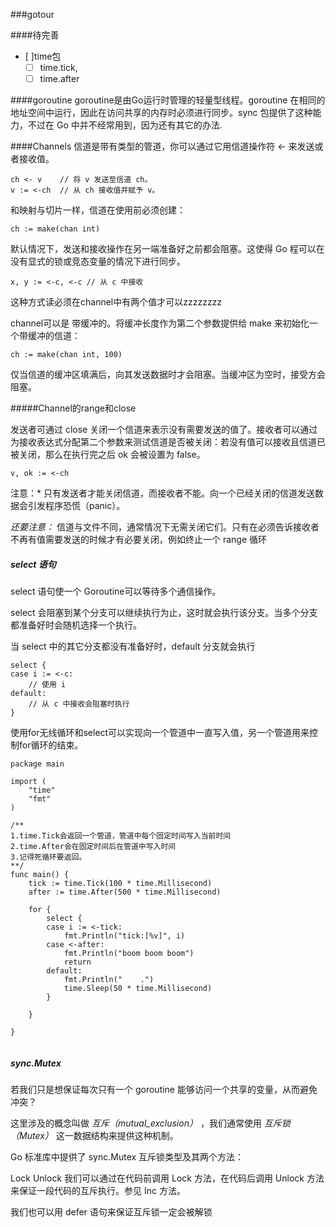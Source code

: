 ###gotour

####待完善
- [ ]time包
	- [ ] time.tick,
	- [ ] time.after

####goroutine
goroutine是由Go运行时管理的轻量型线程。goroutine 在相同的地址空间中运行，因此在访问共享的内存时必须进行同步。sync 包提供了这种能力，不过在 Go 中并不经常用到，因为还有其它的办法.

####Channels
信道是带有类型的管道，你可以通过它用信道操作符 <- 来发送或者接收值。
```
ch <- v    // 将 v 发送至信道 ch。
v := <-ch  // 从 ch 接收值并赋予 v。
```

和映射与切片一样，信道在使用前必须创建：

```
ch := make(chan int)
```
默认情况下，发送和接收操作在另一端准备好之前都会阻塞。这使得 Go 程可以在没有显式的锁或竞态变量的情况下进行同步。

```
x, y := <-c, <-c // 从 c 中接收
```
这种方式读必须在channel中有两个值才可以zzzzzzzz

channel可以是 带缓冲的。将缓冲长度作为第二个参数提供给 make 来初始化一个带缓冲的信道：

```
ch := make(chan int, 100)
```
仅当信道的缓冲区填满后，向其发送数据时才会阻塞。当缓冲区为空时，接受方会阻塞。

#####Channel的range和close

发送者可通过 close 关闭一个信道来表示没有需要发送的值了。接收者可以通过为接收表达式分配第二个参数来测试信道是否被关闭：若没有值可以接收且信道已被关闭，那么在执行完之后 ok 会被设置为 false。
```
v, ok := <-ch
```

注意：* 只有发送者才能关闭信道，而接收者不能。向一个已经关闭的信道发送数据会引发程序恐慌（panic）。

*还要注意：* 信道与文件不同，通常情况下无需关闭它们。只有在必须告诉接收者不再有值需要发送的时候才有必要关闭，例如终止一个 range 循环

##### select 语句
select 语句使一个 Goroutine可以等待多个通信操作。

select 会阻塞到某个分支可以继续执行为止，这时就会执行该分支。当多个分支都准备好时会随机选择一个执行。

当 select 中的其它分支都没有准备好时，default 分支就会执行



```
select {
case i := <-c:
    // 使用 i
default:
    // 从 c 中接收会阻塞时执行
}
```

使用for无线循环和select可以实现向一个管道中一直写入值，另一个管道用来控制for循环的结束。

```
package main

import (
	"time"
	"fmt"
)

/**
1.time.Tick会返回一个管道，管道中每个固定时间写入当前时间
2.time.After会在固定时间后在管道中写入时间
3.记得死循环要返回。
**/
func main() {
	tick := time.Tick(100 * time.Millisecond)
	after := time.After(500 * time.Millisecond)

	for {
		select {
		case i := <-tick:
			fmt.Println("tick:[%v]", i)
		case <-after:
			fmt.Println("boom boom boom")
			return
		default:
			fmt.Println("    .")
			time.Sleep(50 * time.Millisecond)
		}

	}

}


```

##### sync.Mutex

若我们只是想保证每次只有一个 goroutine 能够访问一个共享的变量，从而避免冲突？

这里涉及的概念叫做 _互斥（mutual_exclusion）_ ，我们通常使用 _互斥锁（Mutex）_ 这一数据结构来提供这种机制。

Go 标准库中提供了 sync.Mutex 互斥锁类型及其两个方法：

Lock
Unlock
我们可以通过在代码前调用 Lock 方法，在代码后调用 Unlock 方法来保证一段代码的互斥执行。参见 Inc 方法。

我们也可以用 defer 语句来保证互斥锁一定会被解锁



